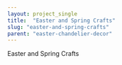 ```yaml
---
layout: project_single
title:  "Easter and Spring Crafts"
slug: "easter-and-spring-crafts"
parent: "easter-chandelier-decor"
---
```

Easter and Spring Crafts